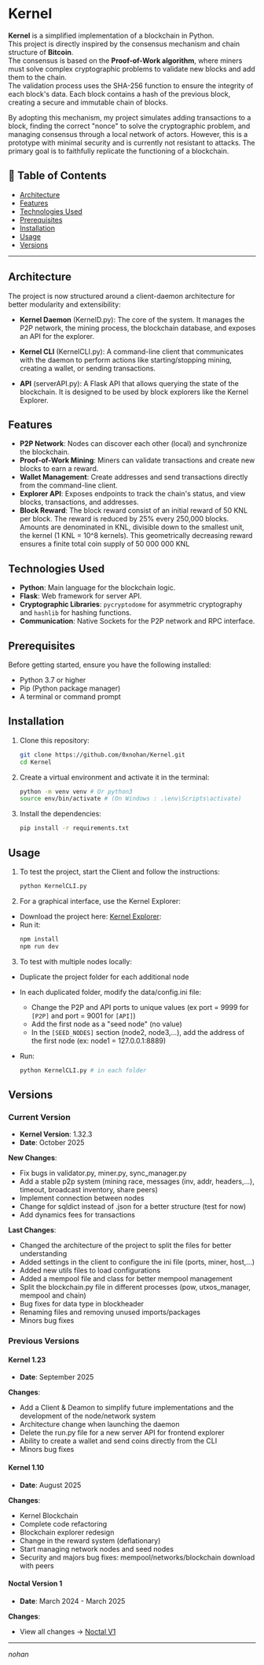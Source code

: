 # Kernel

**Kernel** is a simplified implementation of a blockchain in Python.  
This project is directly inspired by the consensus mechanism and chain structure of **Bitcoin**.  
The consensus is based on the **Proof-of-Work algorithm**, where miners must solve complex cryptographic problems to validate new blocks and add them to the chain.  
The validation process uses the SHA-256 function to ensure the integrity of each block's data. Each block contains a hash of the previous block, creating a secure and immutable chain of blocks.

By adopting this mechanism, my project simulates adding transactions to a block, finding the correct "nonce" to solve the cryptographic problem, and managing consensus through a local network of actors. However, this is a prototype with minimal security and is currently not resistant to attacks. The primary goal is to faithfully replicate the functioning of a blockchain.

## 📝 Table of Contents

- [Architecture](#architecture)
- [Features](#features)
- [Technologies Used](#technologies-used)
- [Prerequisites](#prerequisites)
- [Installation](#installation)
- [Usage](#usage)
- [Versions](#versions)

---
## Architecture

The project is now structured around a client-daemon architecture for better modularity and extensibility:

- **Kernel Daemon** (KernelD.py): The core of the system. It manages the P2P network, the mining process, the blockchain database, and exposes an API for the explorer.

- **Kernel CLI** (KernelCLI.py): A command-line client that communicates with the daemon to perform actions like starting/stopping mining, creating a wallet, or sending transactions.

- **API** (serverAPI.py): A Flask API that allows querying the state of the blockchain. It is designed to be used by block explorers like the Kernel Explorer.

## Features

- **P2P Network**: Nodes can discover each other (local) and synchronize the blockchain.
- **Proof-of-Work Mining**: Miners can validate transactions and create new blocks to earn a reward.
- **Wallet Management**: Create addresses and send transactions directly from the command-line client.
- **Explorer API**: Exposes endpoints to track the chain's status, and view blocks, transactions, and addresses.
- **Block Reward**: The block reward consist of an initial reward of 50 KNL per block. The reward is reduced by 25% every 250,000 blocks.
  Amounts are denominated in KNL, divisible down to the smallest unit, the kernel (1 KNL = 10^8 kernels).
  This geometrically decreasing reward ensures a finite total coin supply of 50 000 000 KNL
  
## Technologies Used

- **Python**: Main language for the blockchain logic.
- **Flask**: Web framework for server API.
- **Cryptographic Libraries**: `pycryptodome` for asymmetric cryptography and `hashlib` for hashing functions.
- **Communication**: Native Sockets for the P2P network and RPC interface.

## Prerequisites

Before getting started, ensure you have the following installed:

- Python 3.7 or higher
- Pip (Python package manager)
- A terminal or command prompt

## Installation

1. Clone this repository:
   ```bash
   git clone https://github.com/0xnohan/Kernel.git
   cd Kernel

2. Create a virtual environment and activate it in the terminal:
   ```bash
   python -m venv venv # Or python3
   source env/bin/activate # (On Windows : .\env\Scripts\activate)

3. Install the dependencies:
   ```bash
   pip install -r requirements.txt

## Usage
    
 1. To test the project, start the Client and follow the instructions:
    ```bash
    python KernelCLI.py

 2. For a graphical interface, use the Kernel Explorer:
  - Download the project here: [Kernel Explorer](https://github.com/0xnohan/KernelExplorer):
  - Run it:
    ```bash
    npm install
    npm run dev

 3. To test with multiple nodes locally:
  - Duplicate the project folder for each additional node
  
  - In each duplicated folder, modify the data/config.ini file:
    - Change the P2P and API ports to unique values (ex port = 9999 for `[P2P]` and port = 9001 for `[API]`)
    - Add the first node as a "seed node" (no value)
    - In the `[SEED_NODES]` section (node2, node3,...), add the address of the first node (ex: node1 = 127.0.0.1:8889)

  - Run: 
    ```bash
    python KernelCLI.py # in each folder

## Versions

### Current Version

- **Kernel Version**: 1.32.3
- **Date**: October 2025

**New Changes**:
- Fix bugs in validator.py, miner.py, sync_manager.py
- Add a stable p2p system (mining race, messages (inv, addr, headers,...), timeout, broadcast inventory, share peers)
- Implement connection between nodes
- Change for sqldict instead of .json for a better structure (test for now)
- Add dynamics fees for transactions

**Last Changes**:
- Changed the architecture of the project to split the files for better understanding
- Added settings in the client to configure the ini file (ports, miner, host,...)
- Added new utils files to load configurations
- Added a mempool file and class for better mempool management
- Split the blockchain.py file in different processes (pow, utxos_manager, mempool and chain)
- Bug fixes for data type in blockheader
- Renaming files and removing unused imports/packages
- Minors bug fixes

### Previous Versions


#### Kernel 1.23
- **Date**: September 2025

**Changes**:
- Add a Client & Deamon to simplify future implementations and the development of the node/network system
- Architecture change when launching the daemon
- Delete the run.py file for a new server API for frontend explorer
- Ability to create a wallet and send coins directly from the CLI
- Minors bug fixes

#### Kernel 1.10
- **Date**: August 2025

**Changes**:
- Kernel Blockchain
- Complete code refactoring
- Blockchain explorer redesign
- Change in the reward system (deflationary)
- Start managing network nodes and seed nodes
- Security and majors bug fixes: mempool/networks/blockchain download with peers


#### Noctal Version 1 
- **Date**: March 2024 - March 2025

**Changes**:

- View all changes -> [Noctal V1](https://github.com/0xnohan/Noctal)

---

*nohan*

